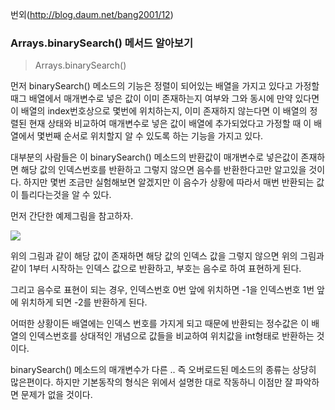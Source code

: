 번외(http://blog.daum.net/bang2001/12)

### Arrays.binarySearch() 메서드 알아보기

> Arrays.binarySearch()

먼저 binarySearch() 메소드의 기능은 정렬이 되어있는 배열을 가지고 있다고 가정할 때그 배열에서 매개변수로 넣은 값이 이미 존재하는지 여부와 그와 동시에 만약 있다면 이 배열의 index번호상으로 몇번에 위치하는지, 이미 존재하지 않는다면 이 배열의 정렬된 현재 상태와 비교하여 매개변수로 넣은 값이 배열에 추가되었다고 가정할 때 이 배열에서 몇번째 순서로 위치할지 알 수 있도록 하는 기능을 가지고 있다.

대부분의 사람들은 이 binarySearch() 메소드의 반환값이 매개변수로 넣은값이 존재하면 해당 값의 인덱스번호를 반환하고 그렇지 않으면 음수를 반환한다고만 알고있을 것이다. 하지만 몇번 조금만 실험해보면 알겠지만 이 음수가 상황에 따라서 매번 반환되는 값이 틀리다는것을 알 수 있다. 

먼저 간단한 예제그림을 참고하자.

![](https://ws2.sinaimg.cn/large/006tKfTcgy1fo5s1nbcqqj30sy0judzy.jpg)

위의 그림과 같이 해당 값이 존재하면 해당 값의 인덱스 값을 그렇지 않으면 위의 그림과 같이 1부터 시작하는 인덱스 값으로 반환하고, 부호는 음수로 하여 표현하게 된다.

그리고 음수로 표현이 되는 경우, 인덱스번호 0번 앞에 위치하면 -1을 인덱스번호 1번 앞에 위치하게 되면 -2를 반환하게 된다.

어떠한 상황이든 배열에는 인덱스 번호를 가지게 되고 때문에 반환되는 정수값은 이 배열의 인덱스번호를 상대적인 개념으로 값들을 비교하여 위치값을 int형태로 반환하는 것이다.

binarySearch() 메소드의 매개변수가 다른 .. 즉 오버로드된 메소드의 종류는 상당히 많은편이다. 하지만 기본동작의 형식은 위에서 설명한 대로 작동하니 이점만 잘 파악하면 문제가 없을 것이다.

